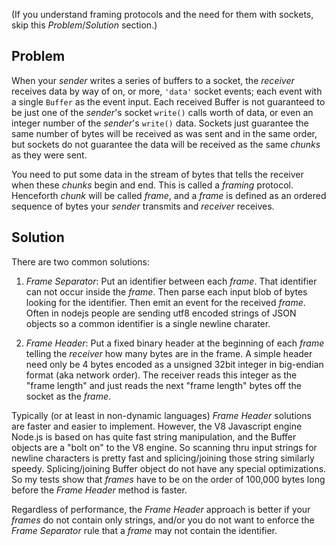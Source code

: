 (If you understand framing protocols and the need for them with sockets, skip
this *Problem*/*Solution* section.)

## Problem

When your _sender_ writes a series of buffers to a socket, the _receiver_
receives data by way of on, or more, `'data'` socket events; each event with a
single `Buffer` as the event input. Each received Buffer is not guaranteed to
be just one of the _sender_'s socket `write()` calls worth of data, or even an
integer number of the _sender_'s `write()` data. Sockets just guarantee the
same number of bytes will be received as was sent and in the same order, but
sockets do not guarantee the data will be received as the same _chunks_ as
they were sent.

You need to put some data in the stream of bytes that tells the receiver when
these _chunks_ begin and end. This is called a *framing* protocol. Henceforth
_chunk_ will be called _frame_, and a _frame_ is defined as an ordered
sequence of bytes your _sender_ transmits and _receiver_ receives.

## Solution

There are two common solutions:

1. _Frame Separator_: Put an identifier between each _frame_. That identifier
can not occur inside the _frame_. Then parse each input blob of bytes looking
for the identifier. Then emit an event for the received _frame_. Often in
nodejs people are sending utf8 encoded strings of JSON objects so a common
identifier is a single newline charater.

2. _Frame Header_: Put a fixed binary header at the beginning of each _frame_
telling the _receiver_ how many bytes are in the frame. A simple header need
only be 4 bytes encoded as a unsigned 32bit integer in big-endian format (aka
network order). The receiver reads this integer as the "frame length" and just
reads the next "frame length" bytes off the socket as the _frame_.

Typically (or at least in non-dynamic languages) _Frame Header_ solutions are
faster and easier to implement. However, the V8 Javascript engine Node.js
is based on has quite fast string manipulation, and the Buffer objects are
a "bolt on" to the V8 engine. So scanning thru input strings for newline
characters is pretty fast and splicing/joining those string similarly speedy.
Splicing/joining Buffer object do not have any special optimizations. So my
tests show that _frames_ have to be on the order of 100,000 bytes long before
the _Frame Header_ method is faster.

Regardless of performance, the _Frame Header_ approach is better if your
_frames_ do not contain only strings, and/or you do not want to enforce the
_Frame Separator_ rule that a _frame_ may not contain the identifier.


